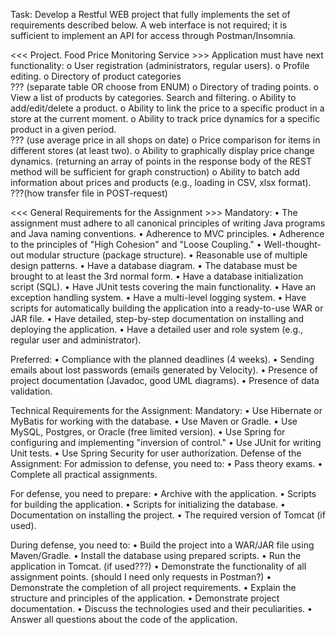 Task:
Develop a Restful WEB project that fully implements the set of requirements described below.
A web interface is not required; it is sufficient to implement an API for access through Postman/Insomnia.

<<< Project. Food Price Monitoring Service >>>
Application must have next functionality:
o	User registration (administrators, regular users).
o	Profile editing.
o	Directory of product categories                       
??? (separate table OR choose from ENUM)
o	Directory of trading points.
o	View a list of products by categories. Search and filtering.
o	Ability to add/edit/delete a product.
o	Ability to link the price to a specific product in a store at the current moment.
o	Ability to track price dynamics for a specific product in a given period.     
??? (use average price in all shops on date)
o	Price comparison for items in different stores (at least two).
o	Ability to graphically display price change dynamics.
    (returning an array of points in the response body of the REST method will be sufficient for graph construction)
o	Ability to batch add information about prices and products (e.g., loading in CSV, xlsx format).
???(how transfer file in POST-request)


<<< General Requirements for the Assignment >>>
Mandatory:
•	The assignment must adhere to all canonical principles of writing Java programs and Java naming conventions.
•	Adherence to MVC principles.
•	Adherence to the principles of "High Cohesion" and "Loose Coupling."
•	Well-thought-out modular structure (package structure).
•	Reasonable use of multiple design patterns.
•	Have a database diagram.
•	The database must be brought to at least the 3rd normal form.
•	Have a database initialization script (SQL).
•	Have JUnit tests covering the main functionality.
•	Have an exception handling system.
•	Have a multi-level logging system.
•	Have scripts for automatically building the application into a ready-to-use WAR or JAR file.
•	Have detailed, step-by-step documentation on installing and deploying the application.
•	Have a detailed user and role system (e.g., regular user and administrator).

Preferred:
•	Compliance with the planned deadlines (4 weeks).
•	Sending emails about lost passwords (emails generated by Velocity).
•	Presence of project documentation (Javadoc, good UML diagrams).
•	Presence of data validation.

Technical Requirements for the Assignment:
Mandatory:
•	Use Hibernate or MyBatis for working with the database.
•	Use Maven or Gradle.
•	Use MySQL, Postgres, or Oracle (free limited version).
•	Use Spring for configuring and implementing "inversion of control."
•	Use JUnit for writing Unit tests.
•	Use Spring Security for user authorization.
Defense of the Assignment:
For admission to defense, you need to:
•	Pass theory exams.
•	Complete all practical assignments.

For defense, you need to prepare:
•	Archive with the application.
•	Scripts for building the application.
•	Scripts for initializing the database.
•	Documentation on installing the project.
•	The required version of Tomcat (if used).

During defense, you need to:
•	Build the project into a WAR/JAR file using Maven/Gradle.
•	Install the database using prepared scripts.
•	Run the application in Tomcat. (if used???)
•	Demonstrate the functionality of all assignment points. (should I need only requests in Postman?)
•	Demonstrate the completion of all project requirements.
•	Explain the structure and principles of the application.
•	Demonstrate project documentation.
•	Discuss the technologies used and their peculiarities.
•	Answer all questions about the code of the application.
